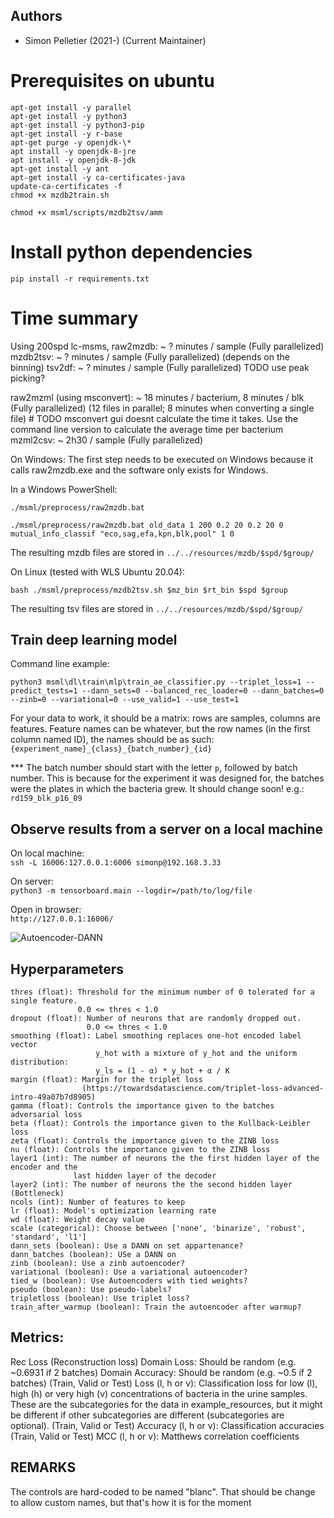 
## Authors

* Simon Pelletier (2021-) (Current Maintainer)

# Prerequisites on ubuntu
`apt-get install -y parallel`<br/>
`apt-get install -y python3`<br/>
`apt-get install -y python3-pip`<br/>
`apt-get install -y r-base`<br/>
`apt-get purge -y openjdk-\*`<br/>
`apt install -y openjdk-8-jre`<br/>
`apt install -y openjdk-8-jdk`<br/>
`apt-get install -y ant`<br/>
`apt-get install -y ca-certificates-java`<br/>
`update-ca-certificates -f`<br/>
`chmod +x mzdb2train.sh`<br/>

`chmod +x msml/scripts/mzdb2tsv/amm`

# Install python dependencies
`pip install -r requirements.txt`


# Time summary
Using 200spd lc-msms,
raw2mzdb: ~ ? minutes / sample (Fully parallelized)
mzdb2tsv: ~ ? minutes / sample (Fully parallelized) (depends on the binning)
tsv2df: ~ ? minutes / sample (Fully parallelized) TODO use peak picking?

raw2mzml (using msconvert): ~ 18 minutes / bacterium, 8 minutes / blk (Fully parallelized) (12 files in parallel; 8 minutes when converting a single file)  # TODO msconvert gui doesnt calculate the time it takes. Use the command line version to calculate the average time per bacterium
mzml2csv: ~ 2h30 / sample (Fully parallelized)

On Windows:
The first step needs to be executed on Windows because it calls raw2mzdb.exe and the software only exists for Windows.

In a  Windows PowerShell:


`./msml/preprocess/raw2mzdb.bat`

`./msml/preprocess/raw2mzdb.bat old_data 1 200 0.2 20 0.2 20 0 mutual_info_classif "eco,sag,efa,kpn,blk,pool" 1 0`

The resulting mzdb files are stored in `../../resources/mzdb/$spd/$group/`

On Linux (tested with WLS Ubuntu 20.04):

`bash ./msml/preprocess/mzdb2tsv.sh $mz_bin $rt_bin $spd $group`

The resulting tsv files are stored in `../../resources/mzdb/$spd/$group/`

## Train deep learning model
Command line example:

`python3 msml\dl\train\mlp\train_ae_classifier.py --triplet_loss=1 --predict_tests=1 --dann_sets=0 --balanced_rec_loader=0 --dann_batches=0 --zinb=0 --variational=0 --use_valid=1 --use_test=1`

For your data to work, it should be a matrix: rows are samples, columns are features. Feature names can be whatever,
but the row names (in the first column named ID), the names should be as such: `{experiment_name}_{class}_{batch_number}_{id}`

*** The batch number should start with the letter `p`, followed by batch number. This is because for the experiment
it was designed for, the batches were the plates in which the bacteria grew. It should change soon!
e.g.: `rd159_blk_p16_09`

## Observe results from a server on a local machine 
On local machine:<br/>
`ssh -L 16006:127.0.0.1:6006 simonp@192.168.3.33`

On server:<br/>
`python3 -m tensorboard.main --logdir=/path/to/log/file`

Open in browser:<br/>
`http://127.0.0.1:16006/`

![](E:\GITLAB\MSML\images\ae-dann.png "Autoencoder-DANN")

## Hyperparameters
    thres (float): Threshold for the minimum number of 0 tolerated for a single feature. 
                   0.0 <= thres < 1.0
    dropout (float): Number of neurons that are randomly dropped out. 
                     0.0 <= thres < 1.0
    smoothing (float): Label smoothing replaces one-hot encoded label vector 
                       y_hot with a mixture of y_hot and the uniform distribution:
                       y_ls = (1 - α) * y_hot + α / K
    margin (float): Margin for the triplet loss 
                    (https://towardsdatascience.com/triplet-loss-advanced-intro-49a07b7d8905)
    gamma (float): Controls the importance given to the batches adversarial loss
    beta (float): Controls the importance given to the Kullback-Leibler loss
    zeta (float): Controls the importance given to the ZINB loss
    nu (float): Controls the importance given to the ZINB loss
    layer1 (int): The number of neurons the the first hidden layer of the encoder and the
                  last hidden layer of the decoder
    layer2 (int): The number of neurons the the second hidden layer (Bottleneck)
    ncols (int): Number of features to keep
    lr (float): Model's optimization learning rate
    wd (float): Weight decay value
    scale (categorical): Choose between ['none', 'binarize', 'robust', 'standard', 'l1']
    dann_sets (boolean): Use a DANN on set appartenance?
    dann_batches (boolean): USe a DANN on 
    zinb (boolean): Use a zinb autoencoder?
    variational (boolean): Use a variational autoencoder?
    tied_w (boolean): Use Autoencoders with tied weights?
    pseudo (boolean): Use pseudo-labels?
    tripletloss (boolean): Use triplet loss?
    train_after_warmup (boolean): Train the autoencoder after warmup?

## Metrics:
Rec Loss (Reconstruction loss)
Domain Loss: Should be random (e.g. ~0.6931 if 2 batches)
Domain Accuracy: Should be random (e.g. ~0.5 if 2 batches)
(Train, Valid or Test) Loss (l, h or v): Classification loss for low (l), high (h) or very high (v) concentrations
                                         of bacteria in the urine samples. These are the subcategories for the 
                                         data in example_resources, but it might be different if other subcategories 
                                         are different (subcategories are optional).
(Train, Valid or Test) Accuracy (l, h or v): Classification accuracies
(Train, Valid or Test) MCC (l, h or v): Matthews correlation coefficients

## REMARKS
The controls are hard-coded to be named "blanc". That should be change to allow custom names, but that's how it is for the moment